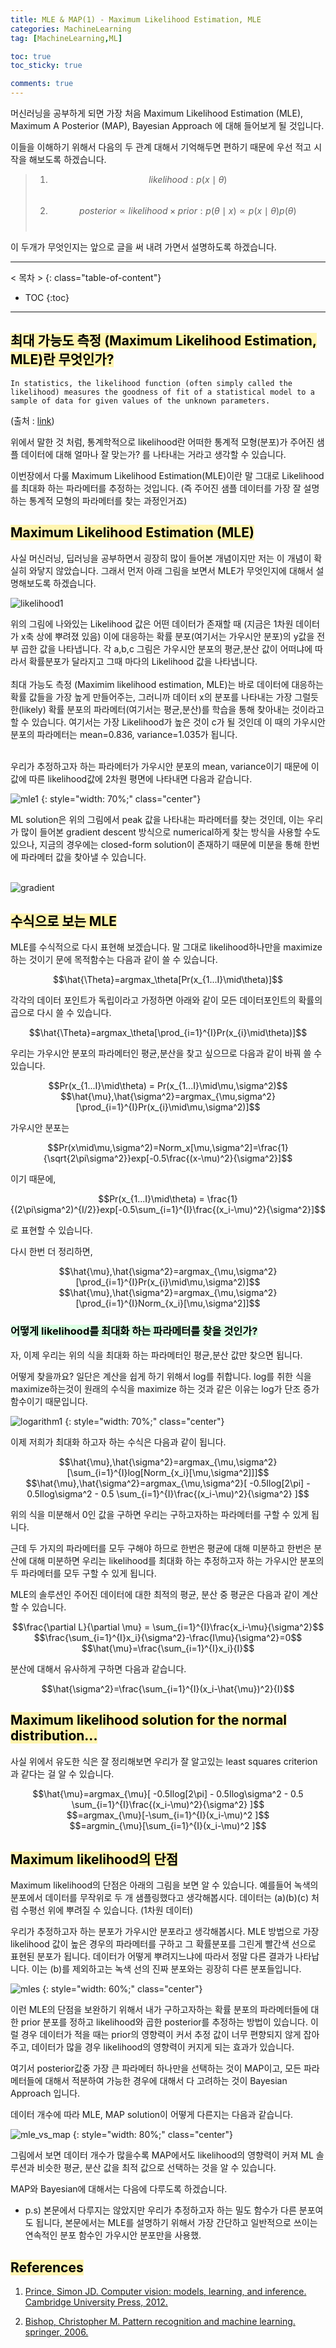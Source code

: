 ```yaml
---
title: MLE & MAP(1) - Maximum Likelihood Estimation, MLE
categories: MachineLearning
tag: [MachineLearning,ML]

toc: true
toc_sticky: true

comments: true
---
```


머신러닝을 공부하게 되면 가장 처음 Maximum Likelihood Estimation (MLE), Maximum A Posterior (MAP), Bayesian Approach 에 대해 들어보게 될 것입니다.

이들을 이해하기 위해서 다음의 두 관계 대해서 기억해두면 편하기 때문에 우선 적고 시작을 해보도록 하겠습니다.

> 1. $$likelihood : p(x\mid\theta)$$ <br>
> 2. $$posterior \propto likelihood \times prior : p(\theta \mid x) \propto p(x \mid \theta)p(\theta)$$ <br>

이 두개가 무엇인지는 앞으로 글을 써 내려 가면서 설명하도록 하겠습니다.

---
< 목차 >
{: class="table-of-content"}
* TOC
{:toc}
---


## <mark style='background-color: #fff5b1'> 최대 가능도 측정 (Maximum Likelihood Estimation, MLE)란 무엇인가? </mark>

```
In statistics, the likelihood function (often simply called the likelihood) measures the goodness of fit of a statistical model to a sample of data for given values of the unknown parameters.
```
(출처 : [link](https://en.wikipedia.org/wiki/Likelihood_function))

위에서 말한 것 처럼, 통계학적으로 likelihood란 어떠한 통계적 모형(분포)가 주어진 샘플 데이터에 대해 얼마나 잘 맞는가? 를 나타내는 거라고 생각할 수 있습니다.


이번장에서 다룰 Maximum Likelihood Estimation(MLE)이란 말 그대로 Likelihood를 최대화 하는 파라메터를 추정하는 것입니다. 
(즉 주어진 샘플 데이터를 가장 잘 설명하는 통계적 모형의 파라메터를 찾는 과정인거죠)

## <mark style='background-color: #fff5b1'> Maximum Likelihood Estimation (MLE) </mark>

사실 머신러닝, 딥러닝을 공부하면서 굉장히 많이 들어본 개념이지만 저는 이 개념이 확실히 와닿지 않았습니다.
그래서 먼저 아래 그림을 보면서 MLE가 무엇인지에 대해서 설명해보도록 하겠습니다.<br>

![likelihood1](https://user-images.githubusercontent.com/48202736/106448953-ccf76680-64c6-11eb-813d-3ce650e0fcc3.png)

위의 그림에 나와있는 Likelihood 값은 어떤 데이터가 존재할 때 (지금은 1차원 데이터가 x축 상에 뿌려졌 있음) 이에 대응하는 확률 분포(여기서는 가우시안 분포)의 y값을 전부 곱한 값을 나타냅니다. 
각 a,b,c 그림은 가우시안 분포의 평균,분산 값이 어떠냐에 따라서 확률분포가 달라지고 그때 마다의 Likelihood 값을 나타냅니다.<br><br>
최대 가능도 측정 (Maximim likelihood estimation, MLE)는 바로 데이터에 대응하는 확률 값들을 가장 높게 만들어주는, 그러니까 데이터 x의 분포를 나타내는 가장 그럴듯한(likely) 확률 분포의 파라메터(여기서는 평균,분산)를 학습을 통해 찾아내는 것이라고 할 수 있습니다. 여기서는 가장 Likelihood가 높은 것이 c가 될 것인데 이 때의 가우시안 분포의 파라메터는 mean=0.836, variance=1.035가 됩니다. <br><br>

우리가 추정하고자 하는 파라메터가 가우시안 분포의 mean, variance이기 때문에 이 값에 따른 likelihood값에 2차원 평면에 나타내면 다음과 같습니다.<br>

![mle1](https://user-images.githubusercontent.com/48202736/106448963-cf59c080-64c6-11eb-9386-4e11666f757f.png)
{: style="width: 70%;" class="center"}

ML solution은 위의 그림에서 peak 값을 나타내는 파라메터를 찾는 것인데, 이는 우리가 많이 들어본 gradient descent 방식으로 numerical하게 찾는 방식을 사용할 수도 있으나, 지금의 경우에는 closed-form solution이 존재하기 때문에 미분을 통해 한번에 파라메터 값을 찾아낼 수 있습니다.<br><br>

![gradient](https://user-images.githubusercontent.com/48202736/106449249-1f388780-64c7-11eb-8935-e4b7746caea0.png)


## <mark style='background-color: #fff5b1'> 수식으로 보는 MLE </mark>

MLE를 수식적으로 다시 표현해 보겠습니다. 
말 그대로 likelihood하나만을  maximize하는 것이기 문에 목적함수는 다음과 같이 쓸 수 있습니다.

<center>$$\hat{\Theta}=argmax_\theta[Pr(x_{1...I}\mid\theta)]$$</center>
 
각각의 데이터 포인트가 독립이라고 가정하면 아래와 같이 모든 데이터포인트의 확률의 곱으로 다시 쓸 수 있습니다.

<center>$$\hat{\Theta}=argmax_\theta[\prod_{i=1}^{I}Pr(x_{i}\mid\theta)]$$</center>
 
우리는 가우시안 분포의 파라메터인 평균,분산을 찾고 싶으므로 다음과 같이 바꿔 쓸 수 있습니다.

<center>$$Pr(x_{1...I}\mid\theta) = Pr(x_{1...I}\mid\mu,\sigma^2)$$</center>

<center>$$\hat{\mu},\hat{\sigma^2}=argmax_{\mu,sigma^2}[\prod_{i=1}^{I}Pr(x_{i}\mid\mu,\sigma^2)]$$</center>

가우시안 분포는 

<center>$$Pr(x\mid\mu,\sigma^2)=Norm_x[\mu,\sigma^2]=\frac{1}{\sqrt{2\pi\sigma^2}}exp[-0.5\frac{(x-\mu)^2}{\sigma^2}]$$</center> 

이기 때문에, 

<center>$$Pr(x_{1...I}\mid\theta) = \frac{1}{(2\pi\sigma^2)^{I/2}}exp[-0.5\sum_{i=1}^{I}\frac{(x_i-\mu)^2}{\sigma^2}]$$</center>

로 표현할 수 있습니다.


다시 한번 더 정리하면,

<center>$$\hat{\mu},\hat{\sigma^2}=argmax_{\mu,\sigma^2}[\prod_{i=1}^{I}Pr(x_{i}\mid\mu,\sigma^2)]$$</center>

<center>$$\hat{\mu},\hat{\sigma^2}=argmax_{\mu,\sigma^2}[\prod_{i=1}^{I}Norm_{x_i}[\mu,\sigma^2]]$$</center>

### <mark style='background-color: #dcffe4'> 어떻게 likelihood를 최대화 하는 파라메터를 찾을 것인가? </mark>

자, 이제 우리는 위의 식을 최대화 하는 파라메터인 평균,분산 값만 찾으면 됩니다.<br>

어떻게 찾을까요? 일단은 계산을 쉽게 하기 위해서 log를 취합니다. log를 취한 식을 maximize하는것이 원래의 수식을 maximize 하는 것과 같은 이유는 log가 단조 증가 함수이기 때문입니다.

![logarithm1](https://user-images.githubusercontent.com/48202736/106448972-d08aed80-64c6-11eb-80d3-643aa046d0a3.png)
{: style="width: 70%;" class="center"}

이제 저희가 최대화 하고자 하는 수식은 다음과 같이 됩니다.

<center>$$\hat{\mu},\hat{\sigma^2}=argmax_{\mu,\sigma^2}[\sum_{i=1}^{I}log[Norm_{x_i}[\mu,\sigma^2]]]$$</center>

<center>$$\hat{\mu},\hat{\sigma^2}=argmax_{\mu,\sigma^2}[ -0.5Ilog[2\pi] - 0.5Ilog\sigma^2 - 0.5 \sum_{i=1}^{I}\frac{(x_i-\mu)^2}{\sigma^2} ]$$</center>

위의 식을 미분해서 0인 값을 구하면 우리는 구하고자하는 파라메터를 구할 수 있게 됩니다.

근데 두 가지의 파라메터를 모두 구해야 하므로 한번은 평균에 대해 미분하고 한번은 분산에 대해 미분하면 우리는 likelihood를 최대화 하는 추정하고자 하는 가우시안 분포의 두 파라메터를 모두 구할 수 있게 됩니다.

MLE의 솔루션인 주어진 데이터에 대한 최적의 평균, 분산 중 평균은 다음과 같이 계산할 수 있습니다.

<center>$$\frac{\partial L}{\partial \mu} = \sum_{i=1}^{I}\frac{x_i-\mu}{\sigma^2}$$</center>

<center>$$\frac{\sum_{i=1}^{I}x_i}{\sigma^2}-\frac{I\mu}{\sigma^2}=0$$</center>

<center>$$\hat{\mu}=\frac{\sum_{i=1}^{I}x_i}{I}$$</center>

분산에 대해서 유사하게 구하면 다음과 같습니다.

<center>$$\hat{\sigma^2}=\frac{\sum_{i=1}^{I}(x_i-\hat{\mu})^2}{I}$$</center>


## <mark style='background-color: #fff5b1'> Maximum likelihood solution for the normal distribution... </mark>

사실 위에서 유도한 식은 잘 정리해보면 우리가 잘 알고있는 least squares criterion과 같다는 걸 알 수 있습니다. 


<center>$$\hat{\mu}=argmax_{\mu}[ -0.5Ilog[2\pi] - 0.5Ilog\sigma^2 - 0.5 \sum_{i=1}^{I}\frac{(x_i-\mu)^2}{\sigma^2} ]$$</center>

<center>$$=argmax_{\mu}[-\sum_{i=1}^{I}(x_i-\mu)^2 ]$$</center>

<center>$$=argmin_{\mu}[\sum_{i=1}^{I}(x_i-\mu)^2 ]$$</center>

## <mark style='background-color: #fff5b1'> Maximum likelihood의 단점 </mark>

Maximum likelihood의 단점은 아래의 그림을 보면 알 수 있습니다. 예를들어 녹색의 분포에서 데이터를 무작위로 두 개 샘플링했다고 생각해봅시다.
데이터는 (a)(b)(c) 처럼 수평선 위에 뿌려질 수 있습니다. (1차원 데이터)

우리가 추정하고자 하는 분포가 가우시안 분포라고 생각해봅시다. MLE 방법으로 가장 likelihood 값이 높은 경우의 파라메터를 구하고 그 확률분포를 그린게 빨간색 선으로 표현된 분포가 됩니다.
데이터가 어떻게 뿌려지느냐에 따라서 정말 다른 결과가 나타납니다.
이는 (b)를 제외하고는 녹색 선의 진짜 분포와는 굉장히 다른 분포들입니다.

![mles](https://user-images.githubusercontent.com/48202736/106449796-b271bd00-64c7-11eb-8ea0-782819ef999a.png)
{: style="width: 60%;" class="center"}

이런 MLE의 단점을 보완하기 위해서 내가 구하고자하는 확률 분포의 파라메터들에 대한 prior 분포를 정하고 likelihood와 곱한 posterior를 추정하는 방법이 있습니다.
이럴 경우 데이터가 적을 때는 prior의 영향력이 커서 추정 값이 너무 편향되지 않게 잡아주고, 데이터가 많을 경우 likelihood의 영향력이 커지게 되는 효과가 있습니다.

여기서 posterior값중 가장 큰 파라메터 하나만을 선택하는 것이 MAP이고, 모든 파라메터들에 대해서 적분하여 가능한 경우에 대해서 다 고려하는 것이 Bayesian Approach 입니다.


데이터 개수에 따라 MLE, MAP solution이 어떻게 다른지는 다음과 같습니다.

![mle_vs_map](https://user-images.githubusercontent.com/48202736/106448976-d254b100-64c6-11eb-8216-fc5ffdef5828.png)
{: style="width: 80%;" class="center"}


그림에서 보면 데이터 개수가 많을수록 MAP에서도 likelihood의 영향력이 커져 ML 솔루션과 비슷한 평균, 분산 값을 최적 값으로 선택하는 것을 알 수 있습니다.

MAP와 Bayesian에 대해서는 다음에 다루도록 하겠습니다.

+ p.s) 본문에서 다루지는 않았지만 우리가 추정하고자 하는 밀도 함수가 다른 분포여도 됩니다, 본문에서는 MLE를 설명하기 위해서 가장 간단하고 일반적으로 쓰이는 연속적인 분포 함수인 가우시안 분포만을 사용했. 


## <mark style='background-color: #fff5b1'> References </mark>

1. [Prince, Simon JD. Computer vision: models, learning, and inference. Cambridge University Press, 2012.](http://www.computervisionmodels.com/)

2. [Bishop, Christopher M. Pattern recognition and machine learning. springer, 2006.](https://www.microsoft.com/en-us/research/people/cmbishop/prml-book/)
